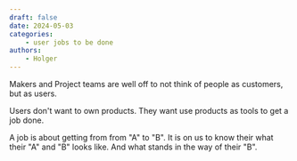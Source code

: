```yaml
---
draft: false
date: 2024-05-03
categories:
    - user jobs to be done
authors:
    - Holger
---
```


Makers and Project teams are well off to not think of people as customers, but as users. 

Users don't want to own products. They want use products as tools to get a job done.

A job is about getting from from "A" to "B". It is on us to know their what their "A" and "B" looks like. And what stands in the way of their "B".